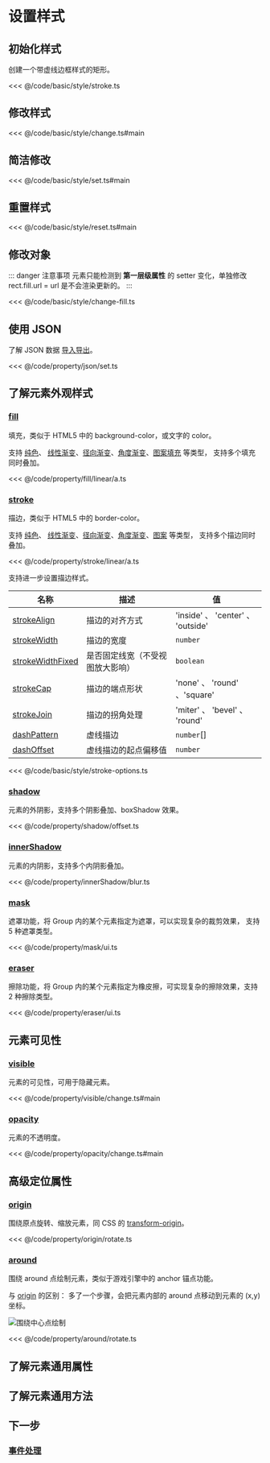 <script setup>
import Case from '/component/Case.vue'
</script>

# 设置样式

<case name="Rect" index=8 editor=false></case>

## 初始化样式

创建一个带虚线边框样式的矩形。

<<< @/code/basic/style/stroke.ts

## 修改样式

<<< @/code/basic/style/change.ts#main

## 简洁修改

<<< @/code/basic/style/set.ts#main

## 重置样式

<<< @/code/basic/style/reset.ts#main

## 修改对象

::: danger 注意事项
元素只能检测到 **第一层级属性** 的 setter 变化，单独修改 rect.fill.url = url 是不会渲染更新的。
:::

<<< @/code/basic/style/change-fill.ts

## 使用 JSON

了解 JSON 数据 [导入导出](/reference/property/json.md)。

<<< @/code/property/json/set.ts

## 了解元素外观样式

### [fill](/reference/property/fill.md)

填充，类似于 HTML5 中的 background-color，或文字的 color。

支持 [纯色](/reference/property/paint/solid.md)、 [线性渐变](/reference/property/paint/linear.md)、[径向渐变](/reference/property/paint/radial.md)、[角度渐变](/reference/property/paint/angular.md)、[图案填充](/reference/property/paint/image.md) 等类型， 支持多个填充同时叠加。

<case name="Fill"  editor=false></case>

<case name="ImageFill" editor=false></case>

<<< @/code/property/fill/linear/a.ts

### [stroke](/reference/property/stroke.md)

描边，类似于 HTML5 中的 border-color。

支持 [纯色](/reference/property/paint/solid.md)、 [线性渐变](/reference/property/paint/linear.md)、[径向渐变](/reference/property/paint/radial.md)、[角度渐变](/reference/property/paint/angular.md)、[图案](/reference/property/paint/image.md) 等类型， 支持多个描边同时叠加。

<case name="Stroke" editor=false></case>

<<< @/code/property/stroke/linear/a.ts

支持进一步设置描边样式。

| 名称                                                                    | 描述                             | 值                                |
| ----------------------------------------------------------------------- | -------------------------------- | --------------------------------- |
| [strokeAlign](/reference/property/stroke.md#strokealign-strokealign)       | 描边的对齐方式                   | 'inside' 、 'center' 、 'outside' |
| [strokeWidth](/reference/property/stroke.md#strokewidth-number)            | 描边的宽度                       | `number`                          |
| [strokeWidthFixed](/reference/property/stroke.md#strokewidthfixed-boolean) | 是否固定线宽（不受视图放大影响） | `boolean`                         |
| [strokeCap](/reference/property/stroke.md#strokecap-strokecap)             | 描边的端点形状                   | 'none' 、 'round' 、'square'      |
| [strokeJoin](/reference/property/stroke.md#strokejoin-strokejoin)          | 描边的拐角处理                   | 'miter' 、 'bevel' 、 'round'     |
| [dashPattern](/reference/property/stroke.md#dashpattern-number)            | 虚线描边                         | `number`[]                        |
| [dashOffset](/reference/property/stroke.md#dashoffset-number)              | 虚线描边的起点偏移值             | `number`                          |

<<< @/code/basic/style/stroke-options.ts

### [shadow](/reference/property/shadow.md)

元素的外阴影，支持多个阴影叠加、boxShadow 效果。

<case name="Shadow" editor=false></case>

<<< @/code/property/shadow/offset.ts

### [innerShadow](/reference/property/innerShadow.md)

元素的内阴影，支持多个内阴影叠加。

<case name="InnerShadow" editor=false></case>

<<< @/code/property/innerShadow/blur.ts

### [mask](/reference/property/mask.md)

遮罩功能，将 Group 内的某个元素指定为遮罩，可以实现复杂的裁剪效果， 支持 5 种遮罩类型。

<case name="Mask" editor=false></case>

<<< @/code/property/mask/ui.ts

### [eraser](/reference/property/eraser.md)

擦除功能，将 Group 内的某个元素指定为橡皮擦，可实现复杂的擦除效果，支持 2 种擦除类型。

<case name="Eraser" editor=false></case>

<<< @/code/property/eraser/ui.ts

## 元素可见性

### [visible](/reference/property/visible.md)

元素的可见性，可用于隐藏元素。

<<< @/code/property/visible/change.ts#main

### [opacity](/reference/property/opacity.md)

元素的不透明度。

<<< @/code/property/opacity/change.ts#main

## 高级定位属性

### [origin](/reference/property/origin.md)

围绕原点旋转、缩放元素，同 CSS 的 [transform-origin](https://developer.mozilla.org/zh-CN/docs/Web/CSS/transform-origin)。

<case name="Around"   editor=false></case>

<<< @/code/property/origin/rotate.ts

### [around](/reference/property/around.md)

围绕 around 点绘制元素，类似于游戏引擎中的 anchor 锚点功能。

与 [origin](/reference/property/origin.md) 的区别： 多了一个步骤，会把元素内部的 around 点移动到元素的 (x,y) 坐标。

![围绕中心点绘制](/svg/around.svg?d=0131)

<<< @/code/property/around/rotate.ts

## 了解元素通用属性

<!--@include: ../../reference/api/UI/property.md-->

## 了解元素通用方法

<!--@include: ../..//reference/api/UI/method.md-->

## 下一步

### [事件处理](/guide/basic/event.md)
